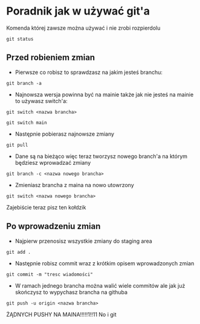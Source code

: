 # Poradnik jak w używać git'a
Komenda której zawsze można używać i nie zrobi rozpierdolu
```
git status
```
## Przed robieniem zmian
* Pierwsze co robisz to sprawdzasz na jakim jesteś branchu:
```
git branch -a
```
* Najnowsza wersja powinna być na mainie także jak nie jesteś na mainie to używasz switch'a:
```
git switch <nazwa brancha>
```
```
git switch main
```
* Następnie pobierasz najnowsze zmiany
```
git pull
```
* Dane są na bieżąco więc teraz tworzysz nowego branch'a na którym będziesz wprowadzać zmiany
```
git branch -c <nazwa nowego brancha>
```
* Zmieniasz brancha z maina na nowo utowrzony
```
git switch <nazwa nowego brancha>
```
Zajebiście teraz pisz ten kołdzik

## Po wprowadzeniu zmian
* Najpierw przenosisz wszystkie zmiany do staging area
```
git add .
```
* Następnie robisz commit wraz z krótkim opisem wprowadzonych zmian
```
git commit -m "tresc wiadomości"
```
* W ramach jednego brancha można walić wiele commitów ale jak już skończysz to wypychasz brancha na githuba
```
git push -u origin <nazwa brancha>
```
ŻĄDNYCH PUSHY NA MAINA!!!!!1!!11
No i git

